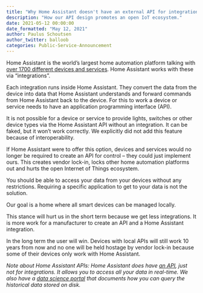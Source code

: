 ```yaml
---
title: "Why Home Assistant doesn't have an external API for integrations"
description: "How our API design promotes an open IoT ecosystem."
date: 2021-05-12 00:00:00
date_formatted: "May 12, 2021"
author: Paulus Schoutsen
author_twitter: balloob
categories: Public-Service-Announcement
---
```


Home Assistant is the world’s largest home automation platform talking with [over 1700 different devices and services](/integrations/). Home Assistant works with these via “integrations”.

Each integration runs inside Home Assistant. They convert the data from the device into data that Home Assistant understands and forward commands from Home Assistant back to the device. For this to work a device or service needs to have an application programming interface (API).

It is not possible for a device or service to provide lights, switches or other device types via the Home Assistant API without an integration. It can be faked, but it won’t work correctly. We explicitly did not add this feature because of interoperability.

If Home Assistant were to offer this option, devices and services would no longer be required to create an API for control – they could just implement ours. This creates vendor lock-in, locks other home automation platforms out and hurts the open Internet of Things ecosystem.

You should be able to access your data from your devices without any restrictions. Requiring a specific application to get to your data is not the solution.

Our goal is a home where all smart devices can be managed locally.

This stance will hurt us in the short term because we get less integrations. It is more work for a manufacturer to create an API and a Home Assistant integration.

In the long term the user will win. Devices with local APIs will still work 10 years from now and no one will be held hostage by vendor lock-in because some of their devices only work with Home Assistant.

_Note about Home Assistant APIs: Home Assistant does have [an API](https://developers.home-assistant.io/docs/api/websocket), just not for integrations. It allows you to access all your data in real-time. We also have a [data science portal](https://data.home-assistant.io/) that documents how you can query the historical data stored on disk._
